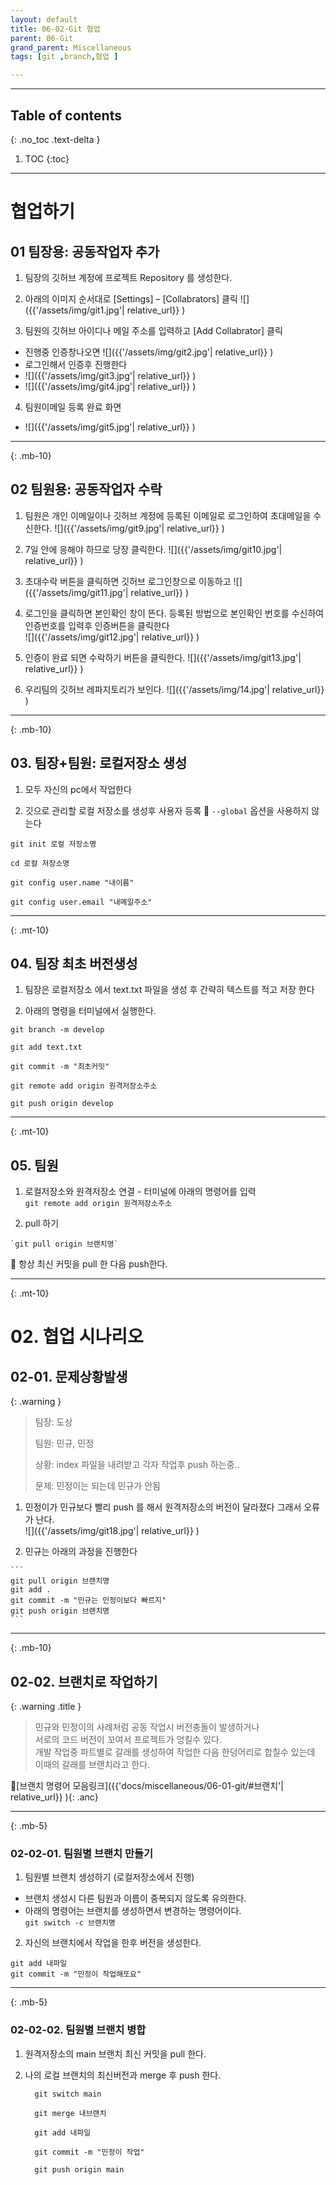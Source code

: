 ```yaml
---
layout: default
title: 06-02-Git 협업
parent: 06-Git
grand_parent: Miscellaneous
tags: [git ,branch,협업 ]

---
```

 
---
 ## Table of contents
 {: .no_toc .text-delta }

 1. TOC
{:toc}

---

# 협업하기


## 01 팀장용: 공동작업자 추가

1. 팀장의 깃허브 계정에 프로젝트 Repository 를 생성한다.

2. 아래의 이미지 순서대로 [Settings] – [Collabrators] 클릭
  ![]({{'/assets/img/git1.jpg'| relative_url}} )

3. 팀원의 깃허브 아이디나 메일 주소를 입력하고 [Add Collabrator] 클릭
  - 진행중 인증창나오면
    ![]({{'/assets/img/git2.jpg'| relative_url}} )
  - 로그인해서 인증후 진행한다
  - ![]({{'/assets/img/git3.jpg'| relative_url}} )
  - ![]({{'/assets/img/git4.jpg'| relative_url}} )
4. 팀원이메일 등록 완료 화면
  - ![]({{'/assets/img/git5.jpg'| relative_url}} )

---
{: .mb-10}
## 02 팀원용: 공동작업자 수락

1. 팀원은 개인 이메일이나 깃허브 계정에 등록된 이메일로 로그인하여 초대메일을 수신한다.
  ![]({{'/assets/img/git9.jpg'| relative_url}} )
2. 7일 안에 응해야 하므로 당장 클릭한다.
  ![]({{'/assets/img/git10.jpg'| relative_url}} )
3. 초대수락 버튼을 클릭하면 깃허브 로그인창으로 이동하고
  ![]({{'/assets/img/git11.jpg'| relative_url}} )
  
4. 로그인을 클릭하면 본인확인 창이 뜬다. 등록된 방법으로 본인확인 번호를 수신하여 인증번호를 입력후 인증버튼을 클릭한다  
  ![]({{'/assets/img/git12.jpg'| relative_url}} )
5. 인증이 완료 되면 수락하기 버튼을 클릭한다.
  ![]({{'/assets/img/git13.jpg'| relative_url}} )
6. 우리팀의 깃허브 레파지토리가 보인다.
  ![]({{'/assets/img/14.jpg'| relative_url}} )

---
{: .mb-10}

## 03. 팀장+팀원: 로컬저장소 생성

1. 모두 자신의 pc에서 작업한다

2. 깃으로 관리할 로컬 저장소를 생성후 사용자 등록
    🔑 `--global` 옵션을 사용하지 않는다

```
git init 로컬 저장소명

cd 로컬 저장소명

git config user.name "내이름"

git config user.email "내메일주소"

```

---


{: .mt-10}
## 04. 팀장 최초 버전생성

1. 팀장은 로컬저장소 에서 text.txt 파일을 생성 후 간략히 텍스트를 적고 저장 한다

2. 아래의 명령을 터미널에서 실행한다.

```
git branch -m develop

git add text.txt

git commit -m "최초커밋"

git remote add origin 원격저장소주소

git push origin develop

```
---


{: .mt-10}
## 05. 팀원 

  1. 로컬저장소와 원격저장소 연결
    - 터미널에 아래의 명령어를 입력  <br/>
    `git remote add origin 원격저장소주소`

  1. pull 하기 <br/>

    `git pull origin 브랜치명` 

  🔑 항상 최신 커밋을 pull 한 다음 push한다.

---

{: .mt-10}
# 02. 협업 시나리오

## 02-01. 문제상황발생
  
  {: .warning }
  >
  > 팀장: 도상
  >
  > 팀원: 민규, 민정
  >
  > 상황: index 파일을 내려받고 각자 작업후 push 하는중..
  >
  > 문제: 민정이는 되는데 민규가 안됨
  >
  
  1. 민정이가 민규보다 빨리 push 를 해서 원격저장소의 버전이 달라졌다 그래서 오류가 난다. <br/>
    ![]({{'/assets/img/git18.jpg'| relative_url}} )
  
  2. 민규는 아래의 과정을 진행한다

    ```
    git pull origin 브랜치명
    git add .
    git commit -m "민규는 민정이보다 빠르지"
    git push origin 브랜치명
    ```
---
{: .mb-10}
 

## 02-02. 브랜치로 작업하기


  {: .warning .title }
  >  민규와 민정이의 사례처럼 공동 작업시 버전충돌이 발생하거나  <br/>
  >  서로의 코드 버전이 꼬여서 프로젝트가 엉킬수 있다. <br/>
  >  개발 작업중 파트별로 갈래를 생성하여 작업한 다음 한덩어리로 합칠수 있는데 <br/>
  >  이때의 갈래를 브랜치라고 한다.

  🔗[브랜치 명령어 모음링크]({{'docs/miscellaneous/06-01-git/#브랜치'| relative_url}} ){: .anc}

---
{: .mb-5}

### 02-02-01. 팀원별 브랜치 만들기

1. 팀원별 브랜치 생성하기 (로컬저장소에서 진행)
  - 브랜치 생성시 다른 팀원과 이름이 중복되지 않도록 유의한다.
  - 아래의 명령어는 브랜치를 생성하면서 변경하는 명령어이다. <br/>
    `git switch -c 브랜치명`

    
2. 자신의 브랜치에서 작업을 한후 버전을 생성한다.
  ```
  git add 내파일
  git commit -m "민정이 작업해또요"
  ```
---
{: .mb-5}

### 02-02-02. 팀원별 브랜치 병합
  
1. 원격저장소의 main 브랜치 최신 커밋을 pull 한다.

2. 나의 로컬 브랜치의 최신버전과 merge 후 push 한다.

    ```
      git switch main

      git merge 내브랜치

      git add 내파일

      git commit -m "민정이 작업"

      git push origin main  
    ```



